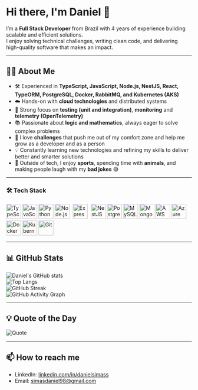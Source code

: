 # Hi there, I'm Daniel 👋

I’m a **Full Stack Developer** from Brazil with 4 years of experience building scalable and efficient solutions.  
I enjoy solving technical challenges, writing clean code, and delivering high-quality software that makes an impact.

---

## 🧑‍💻 About Me 
- 🛠️ Experienced in **TypeScript, JavaScript, Node.js, NestJS, React, TypeORM, PostgreSQL, Docker, RabbitMQ, and Kubernetes (AKS)**  
- ☁️ Hands-on with **cloud technologies** and distributed systems  
- 🧪 Strong focus on **testing (unit and integration)**, **monitoring** and **telemetry (OpenTelemetry)**  
- 📚 Passionate about **logic and mathematics**, always eager to solve complex problems  
- 🎯 I love **challenges** that push me out of my comfort zone and help me grow as a developer and as a person  
- 💡 Constantly learning new technologies and refining my skills to deliver better and smarter solutions  
- 🏀 Outside of tech, I enjoy **sports**, spending time with **animals**, and making people laugh with my **bad jokes** 😅  


---

### 🛠️ Tech Stack  

<p align="left">
  <!-- Languages -->
  <img src="https://cdn.jsdelivr.net/gh/devicons/devicon/icons/typescript/typescript-original.svg" alt="TypeScript" width="40" height="40"/>
  <img src="https://cdn.jsdelivr.net/gh/devicons/devicon/icons/javascript/javascript-original.svg" alt="JavaScript" width="40" height="40"/>
  <img src="https://cdn.jsdelivr.net/gh/devicons/devicon/icons/python/python-original.svg" alt="Python" width="40" height="40"/>
  
  <!-- Frameworks -->
  <img src="https://cdn.jsdelivr.net/gh/devicons/devicon/icons/nodejs/nodejs-original.svg" alt="Node.js" width="40" height="40"/>
  <img src="https://cdn.jsdelivr.net/gh/devicons/devicon/icons/express/express-original.svg" 
     alt="Express.js" width="40" height="40"
     style="background-color:white; padding:5px; border-radius:6px;"/>
  <img src="https://nestjs.com/img/logo-small.svg" alt="NestJS" width="40" height="40"/> <!-- Alternativa direta -->

  <!-- Databases -->
  <img src="https://cdn.jsdelivr.net/gh/devicons/devicon/icons/postgresql/postgresql-original.svg" alt="PostgreSQL" width="40" height="40"/>
  <img src="https://cdn.jsdelivr.net/gh/devicons/devicon/icons/mysql/mysql-original.svg" alt="MySQL" width="40" height="40"/>
  <img src="https://cdn.jsdelivr.net/gh/devicons/devicon/icons/mongodb/mongodb-original.svg" alt="MongoDB" width="40" height="40"/>

  <!-- Cloud -->
  <img src="https://static.cdnlogo.com/logos/a/19/aws.svg" alt="AWS" width="40" height="40"/>
  <img src="https://cdn.jsdelivr.net/gh/devicons/devicon/icons/azure/azure-original.svg" alt="Azure" width="40" height="40"/>
  
  <!-- Tools -->
  <img src="https://cdn.jsdelivr.net/gh/devicons/devicon/icons/docker/docker-original.svg" alt="Docker" width="40" height="40"/>
  <img src="https://cdn.jsdelivr.net/gh/devicons/devicon/icons/kubernetes/kubernetes-plain.svg" alt="Kubernetes" width="40" height="40"/>
  <img src="https://cdn.jsdelivr.net/gh/devicons/devicon/icons/git/git-original.svg" alt="Git" width="40" height="40"/>
</p>

---

## 📊 GitHub Stats

![Daniel's GitHub stats](https://github-readme-stats.vercel.app/api?username=danielsimass&show_icons=true&theme=tokyonight)  
![Top Langs](https://github-readme-stats.vercel.app/api/top-langs/?username=danielsimass&layout=compact&theme=tokyonight)  
![GitHub Streak](https://streak-stats.demolab.com/?user=danielsimass&theme=tokyonight)  
![GitHub Activity Graph](https://github-readme-activity-graph.vercel.app/graph?username=danielsimass&theme=tokyo-night)  

---

## 💡 Quote of the Day

![Quote](https://quotes-github-readme.vercel.app/api?type=horizontal&theme=tokyonight)

---

## 📫 How to reach me
- LinkedIn: [linkedin.com/in/danielsimass](https://www.linkedin.com/in/danielsimass/)  
- Email: [simasdaniel98@gmail.com](mailto:simasdaniel98@gmail.com)  

